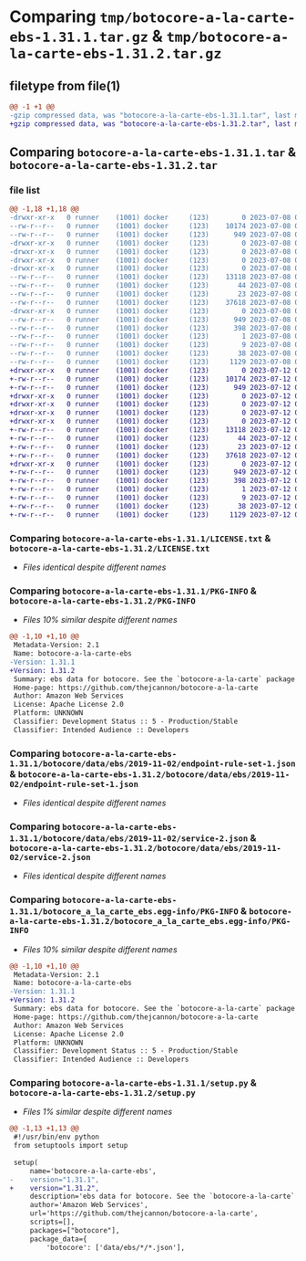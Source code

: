 # Comparing `tmp/botocore-a-la-carte-ebs-1.31.1.tar.gz` & `tmp/botocore-a-la-carte-ebs-1.31.2.tar.gz`

## filetype from file(1)

```diff
@@ -1 +1 @@
-gzip compressed data, was "botocore-a-la-carte-ebs-1.31.1.tar", last modified: Sat Jul  8 01:42:18 2023, max compression
+gzip compressed data, was "botocore-a-la-carte-ebs-1.31.2.tar", last modified: Wed Jul 12 01:44:32 2023, max compression
```

## Comparing `botocore-a-la-carte-ebs-1.31.1.tar` & `botocore-a-la-carte-ebs-1.31.2.tar`

### file list

```diff
@@ -1,18 +1,18 @@
-drwxr-xr-x   0 runner    (1001) docker     (123)        0 2023-07-08 01:42:18.330560 botocore-a-la-carte-ebs-1.31.1/
--rw-r--r--   0 runner    (1001) docker     (123)    10174 2023-07-08 01:42:18.000000 botocore-a-la-carte-ebs-1.31.1/LICENSE.txt
--rw-r--r--   0 runner    (1001) docker     (123)      949 2023-07-08 01:42:18.330560 botocore-a-la-carte-ebs-1.31.1/PKG-INFO
-drwxr-xr-x   0 runner    (1001) docker     (123)        0 2023-07-08 01:42:18.330560 botocore-a-la-carte-ebs-1.31.1/botocore/
-drwxr-xr-x   0 runner    (1001) docker     (123)        0 2023-07-08 01:42:18.330560 botocore-a-la-carte-ebs-1.31.1/botocore/data/
-drwxr-xr-x   0 runner    (1001) docker     (123)        0 2023-07-08 01:42:18.330560 botocore-a-la-carte-ebs-1.31.1/botocore/data/ebs/
-drwxr-xr-x   0 runner    (1001) docker     (123)        0 2023-07-08 01:42:18.330560 botocore-a-la-carte-ebs-1.31.1/botocore/data/ebs/2019-11-02/
--rw-r--r--   0 runner    (1001) docker     (123)    13118 2023-07-08 01:41:59.000000 botocore-a-la-carte-ebs-1.31.1/botocore/data/ebs/2019-11-02/endpoint-rule-set-1.json
--rw-r--r--   0 runner    (1001) docker     (123)       44 2023-07-08 01:41:59.000000 botocore-a-la-carte-ebs-1.31.1/botocore/data/ebs/2019-11-02/examples-1.json
--rw-r--r--   0 runner    (1001) docker     (123)       23 2023-07-08 01:41:59.000000 botocore-a-la-carte-ebs-1.31.1/botocore/data/ebs/2019-11-02/paginators-1.json
--rw-r--r--   0 runner    (1001) docker     (123)    37618 2023-07-08 01:41:59.000000 botocore-a-la-carte-ebs-1.31.1/botocore/data/ebs/2019-11-02/service-2.json
-drwxr-xr-x   0 runner    (1001) docker     (123)        0 2023-07-08 01:42:18.330560 botocore-a-la-carte-ebs-1.31.1/botocore_a_la_carte_ebs.egg-info/
--rw-r--r--   0 runner    (1001) docker     (123)      949 2023-07-08 01:42:18.000000 botocore-a-la-carte-ebs-1.31.1/botocore_a_la_carte_ebs.egg-info/PKG-INFO
--rw-r--r--   0 runner    (1001) docker     (123)      398 2023-07-08 01:42:18.000000 botocore-a-la-carte-ebs-1.31.1/botocore_a_la_carte_ebs.egg-info/SOURCES.txt
--rw-r--r--   0 runner    (1001) docker     (123)        1 2023-07-08 01:42:18.000000 botocore-a-la-carte-ebs-1.31.1/botocore_a_la_carte_ebs.egg-info/dependency_links.txt
--rw-r--r--   0 runner    (1001) docker     (123)        9 2023-07-08 01:42:18.000000 botocore-a-la-carte-ebs-1.31.1/botocore_a_la_carte_ebs.egg-info/top_level.txt
--rw-r--r--   0 runner    (1001) docker     (123)       38 2023-07-08 01:42:18.330560 botocore-a-la-carte-ebs-1.31.1/setup.cfg
--rw-r--r--   0 runner    (1001) docker     (123)     1129 2023-07-08 01:42:18.000000 botocore-a-la-carte-ebs-1.31.1/setup.py
+drwxr-xr-x   0 runner    (1001) docker     (123)        0 2023-07-12 01:44:32.167202 botocore-a-la-carte-ebs-1.31.2/
+-rw-r--r--   0 runner    (1001) docker     (123)    10174 2023-07-12 01:44:31.000000 botocore-a-la-carte-ebs-1.31.2/LICENSE.txt
+-rw-r--r--   0 runner    (1001) docker     (123)      949 2023-07-12 01:44:32.167202 botocore-a-la-carte-ebs-1.31.2/PKG-INFO
+drwxr-xr-x   0 runner    (1001) docker     (123)        0 2023-07-12 01:44:32.167202 botocore-a-la-carte-ebs-1.31.2/botocore/
+drwxr-xr-x   0 runner    (1001) docker     (123)        0 2023-07-12 01:44:32.167202 botocore-a-la-carte-ebs-1.31.2/botocore/data/
+drwxr-xr-x   0 runner    (1001) docker     (123)        0 2023-07-12 01:44:32.167202 botocore-a-la-carte-ebs-1.31.2/botocore/data/ebs/
+drwxr-xr-x   0 runner    (1001) docker     (123)        0 2023-07-12 01:44:32.167202 botocore-a-la-carte-ebs-1.31.2/botocore/data/ebs/2019-11-02/
+-rw-r--r--   0 runner    (1001) docker     (123)    13118 2023-07-12 01:44:12.000000 botocore-a-la-carte-ebs-1.31.2/botocore/data/ebs/2019-11-02/endpoint-rule-set-1.json
+-rw-r--r--   0 runner    (1001) docker     (123)       44 2023-07-12 01:44:12.000000 botocore-a-la-carte-ebs-1.31.2/botocore/data/ebs/2019-11-02/examples-1.json
+-rw-r--r--   0 runner    (1001) docker     (123)       23 2023-07-12 01:44:12.000000 botocore-a-la-carte-ebs-1.31.2/botocore/data/ebs/2019-11-02/paginators-1.json
+-rw-r--r--   0 runner    (1001) docker     (123)    37618 2023-07-12 01:44:12.000000 botocore-a-la-carte-ebs-1.31.2/botocore/data/ebs/2019-11-02/service-2.json
+drwxr-xr-x   0 runner    (1001) docker     (123)        0 2023-07-12 01:44:32.167202 botocore-a-la-carte-ebs-1.31.2/botocore_a_la_carte_ebs.egg-info/
+-rw-r--r--   0 runner    (1001) docker     (123)      949 2023-07-12 01:44:32.000000 botocore-a-la-carte-ebs-1.31.2/botocore_a_la_carte_ebs.egg-info/PKG-INFO
+-rw-r--r--   0 runner    (1001) docker     (123)      398 2023-07-12 01:44:32.000000 botocore-a-la-carte-ebs-1.31.2/botocore_a_la_carte_ebs.egg-info/SOURCES.txt
+-rw-r--r--   0 runner    (1001) docker     (123)        1 2023-07-12 01:44:32.000000 botocore-a-la-carte-ebs-1.31.2/botocore_a_la_carte_ebs.egg-info/dependency_links.txt
+-rw-r--r--   0 runner    (1001) docker     (123)        9 2023-07-12 01:44:32.000000 botocore-a-la-carte-ebs-1.31.2/botocore_a_la_carte_ebs.egg-info/top_level.txt
+-rw-r--r--   0 runner    (1001) docker     (123)       38 2023-07-12 01:44:32.167202 botocore-a-la-carte-ebs-1.31.2/setup.cfg
+-rw-r--r--   0 runner    (1001) docker     (123)     1129 2023-07-12 01:44:31.000000 botocore-a-la-carte-ebs-1.31.2/setup.py
```

### Comparing `botocore-a-la-carte-ebs-1.31.1/LICENSE.txt` & `botocore-a-la-carte-ebs-1.31.2/LICENSE.txt`

 * *Files identical despite different names*

### Comparing `botocore-a-la-carte-ebs-1.31.1/PKG-INFO` & `botocore-a-la-carte-ebs-1.31.2/PKG-INFO`

 * *Files 10% similar despite different names*

```diff
@@ -1,10 +1,10 @@
 Metadata-Version: 2.1
 Name: botocore-a-la-carte-ebs
-Version: 1.31.1
+Version: 1.31.2
 Summary: ebs data for botocore. See the `botocore-a-la-carte` package for more info.
 Home-page: https://github.com/thejcannon/botocore-a-la-carte
 Author: Amazon Web Services
 License: Apache License 2.0
 Platform: UNKNOWN
 Classifier: Development Status :: 5 - Production/Stable
 Classifier: Intended Audience :: Developers
```

### Comparing `botocore-a-la-carte-ebs-1.31.1/botocore/data/ebs/2019-11-02/endpoint-rule-set-1.json` & `botocore-a-la-carte-ebs-1.31.2/botocore/data/ebs/2019-11-02/endpoint-rule-set-1.json`

 * *Files identical despite different names*

### Comparing `botocore-a-la-carte-ebs-1.31.1/botocore/data/ebs/2019-11-02/service-2.json` & `botocore-a-la-carte-ebs-1.31.2/botocore/data/ebs/2019-11-02/service-2.json`

 * *Files identical despite different names*

### Comparing `botocore-a-la-carte-ebs-1.31.1/botocore_a_la_carte_ebs.egg-info/PKG-INFO` & `botocore-a-la-carte-ebs-1.31.2/botocore_a_la_carte_ebs.egg-info/PKG-INFO`

 * *Files 10% similar despite different names*

```diff
@@ -1,10 +1,10 @@
 Metadata-Version: 2.1
 Name: botocore-a-la-carte-ebs
-Version: 1.31.1
+Version: 1.31.2
 Summary: ebs data for botocore. See the `botocore-a-la-carte` package for more info.
 Home-page: https://github.com/thejcannon/botocore-a-la-carte
 Author: Amazon Web Services
 License: Apache License 2.0
 Platform: UNKNOWN
 Classifier: Development Status :: 5 - Production/Stable
 Classifier: Intended Audience :: Developers
```

### Comparing `botocore-a-la-carte-ebs-1.31.1/setup.py` & `botocore-a-la-carte-ebs-1.31.2/setup.py`

 * *Files 1% similar despite different names*

```diff
@@ -1,13 +1,13 @@
 #!/usr/bin/env python
 from setuptools import setup
 
 setup(
     name='botocore-a-la-carte-ebs',
-    version="1.31.1",
+    version="1.31.2",
     description='ebs data for botocore. See the `botocore-a-la-carte` package for more info.',
     author='Amazon Web Services',
     url='https://github.com/thejcannon/botocore-a-la-carte',
     scripts=[],
     packages=["botocore"],
     package_data={
         'botocore': ['data/ebs/*/*.json'],
```

